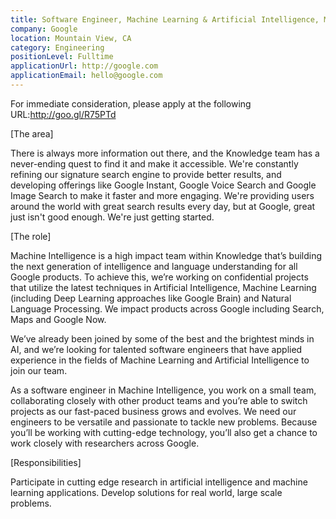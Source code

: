 ```yaml
---
title: Software Engineer, Machine Learning & Artificial Intelligence, Mountain View
company: Google
location: Mountain View, CA
category: Engineering
positionLevel: Fulltime
applicationUrl: http://google.com
applicationEmail: hello@google.com
---
```


For immediate consideration, please apply at the following URL:http://goo.gl/R75PTd

[The area]

There is always more information out there, and the Knowledge team has a never-ending quest to find it and make it accessible. We're constantly refining our signature search engine to provide better results, and developing offerings like Google Instant, Google Voice Search and Google Image Search to make it faster and more engaging. We're providing users around the world with great search results every day, but at Google, great just isn't good enough. We're just getting started.

[The role]

Machine Intelligence is a high impact team within Knowledge that’s building the next generation of intelligence and language understanding for all Google products. To achieve this, we’re working on confidential projects that utilize the latest techniques in Artificial Intelligence, Machine Learning (including Deep Learning approaches like Google Brain) and Natural Language Processing. We impact products across Google including Search, Maps and Google Now.

We’ve already been joined by some of the best and the brightest minds in AI, and we’re looking for talented software engineers that have applied experience in the fields of Machine Learning and Artificial Intelligence to join our team. 

As a software engineer in Machine Intelligence, you work on a small team, collaborating closely with other product teams and you’re able to switch projects as our fast-paced business grows and evolves. We need our engineers to be versatile and passionate to tackle new problems. Because you’ll be working with cutting-edge technology, you’ll also get a chance to work closely with researchers across Google.

[Responsibilities]

Participate in cutting edge research in artificial intelligence and machine learning applications.
Develop solutions for real world, large scale problems.